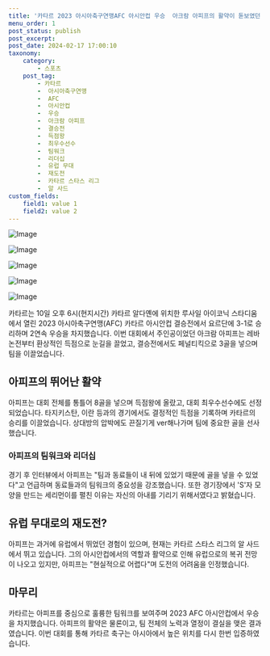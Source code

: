 ```yaml
---
title: '카타르 2023 아시아축구연맹AFC 아시안컵 우승  아크람 아피프의 활약이 돋보였던 결승전'
menu_order: 1
post_status: publish
post_excerpt: 
post_date: 2024-02-17 17:00:10
taxonomy:
    category:
        - 스포츠
    post_tag:
        - 카타르
        -  아시아축구연맹
        -  AFC
        -  아시안컵
        -  우승
        -  아크람 아피프
        -  결승전
        -  득점왕
        -  최우수선수
        -  팀워크
        -  리더십
        -  유럽 무대
        -  재도전
        -  카타르 스타스 리그
        -  알 사드
custom_fields:
    field1: value 1
    field2: value 2
---
```


![Image](https://imgnews.pstatic.net/image/413/2024/02/11/0000172525_001_20240211072901382.jpg?type=w647)

![Image](https://imgnews.pstatic.net/image/413/2024/02/11/0000172525_005_20240211072901444.jpg?type=w647)

![Image](https://imgnews.pstatic.net/image/413/2024/02/11/0000172525_002_20240211072901409.jpg?type=w647)

![Image](https://imgnews.pstatic.net/image/413/2024/02/11/0000172525_003_20240211072901424.jpg?type=w647)

![Image](https://imgnews.pstatic.net/image/413/2024/02/11/0000172525_004_20240211072901436.jpg?type=w647)

카타르는 10일 오후 6시(현지시간) 카타르 알다옌에 위치한 루사일 아이코닉 스타디움에서 열린 2023 아시아축구연맹(AFC) 카타르 아시안컵 결승전에서 요르단에 3-1로 승리하며 2연속 우승을 차지했습니다. 이번 대회에서 주인공이었던 아크람 아피프는 레바논전부터 환상적인 득점으로 눈길을 끌었고, 결승전에서도 페널티킥으로 3골을 넣으며 팀을 이끌었습니다.
## 아피프의 뛰어난 활약
아피프는 대회 전체를 통틀어 8골을 넣으며 득점왕에 올랐고, 대회 최우수선수에도 선정되었습니다. 타지키스탄, 이란 등과의 경기에서도 결정적인 득점을 기록하며 카타르의 승리를 이끌었습니다. 상대방의 압박에도 끈질기게 ver해나가며 팀에 중요한 골을 선사했습니다.
### 아피프의 팀워크와 리더십
경기 후 인터뷰에서 아피프는 "팀과 동료들이 내 뒤에 있었기 때문에 골을 넣을 수 있었다"고 언급하며 동료들과의 팀워크의 중요성을 강조했습니다. 또한 경기장에서 'S'자 모양을 만드는 세리먼이를 펼친 이유는 자신의 아내를 기리기 위해서였다고 밝혔습니다.
## 유럽 무대로의 재도전?
아피프는 과거에 유럽에서 뛰었던 경험이 있으며, 현재는 카타르 스타스 리그의 알 사드에서 뛰고 있습니다. 그의 아시안컵에서의 역할과 활약으로 인해 유럽으로의 복귀 전망이 나오고 있지만, 아피프는 "현실적으로 어렵다"며 도전의 어려움을 인정했습니다.
## 마무리
카타르는 아피프를 중심으로 훌륭한 팀워크를 보여주며 2023 AFC 아시안컵에서 우승을 차지했습니다. 아피프의 활약은 물론이고, 팀 전체의 노력과 열정이 결실을 맺은 결과였습니다. 이번 대회를 통해 카타르 축구는 아시아에서 높은 위치를 다시 한번 입증하였습니다.
